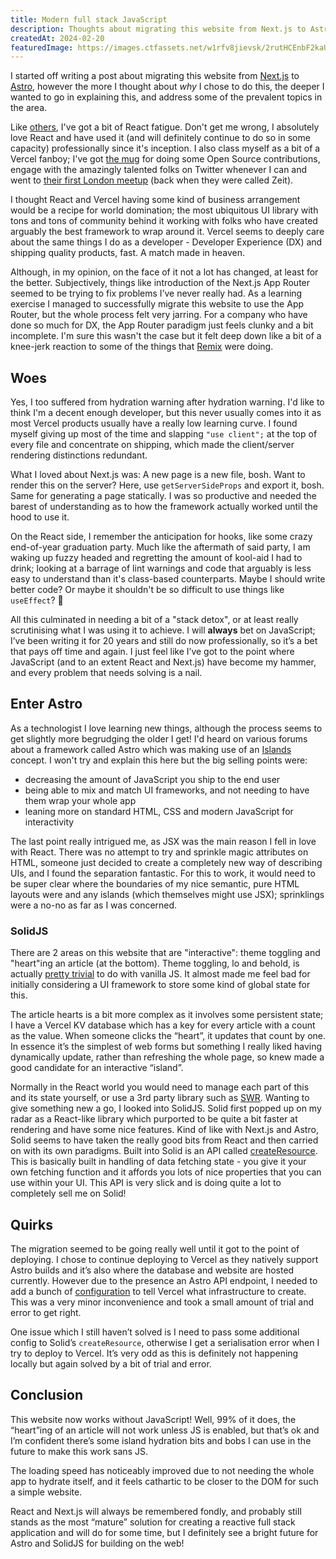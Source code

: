 ```yaml
---
title: Modern full stack JavaScript
description: Thoughts about migrating this website from Next.js to Astro, and full stack development in general.
createdAt: 2024-02-20
featuredImage: https://images.ctfassets.net/w1rfv8jievsk/2rutHCEnbF2kaUh2CTTA35/1069311af5cd75b9f2fcdeae23e06c30/neom-XN6Z9g3DM4A-unsplash.jpg
---
```


I started off writing a post about migrating this website from [Next.js](https://nextjs.org/) to [Astro](https://astro.build/), however the more I thought about *why* I chose to do this, the deeper I wanted to go in explaining this, and address some of the prevalent topics in the area.

Like [others](https://blog.cassidoo.co/post/annoyed-at-react/), I've got a bit of React fatigue. Don't get me wrong, I absolutely love React and have used it (and will definitely continue to do so in some capacity) professionally since it's inception. I also class myself as a bit of a Vercel fanboy; I've got [the mug](https://edge-mug.vercel.app/edge) for doing some Open Source contributions, engage with the amazingly talented folks on Twitter whenever I can and went to [their first London meetup](https://twitter.com/vercel/status/1199636345041408000) (back when they were called Zeit).

I thought React and Vercel having some kind of business arrangement would be a recipe for world domination; the most ubiquitous UI library with tons and tons of community behind it working with folks who have created arguably the best framework to wrap around it. Vercel seems to deeply care about the same things I do as a developer - Developer Experience (DX) and shipping quality products, fast. A match made in heaven.

Although, in my opinion, on the face of it not a lot has changed, at least for the better. Subjectively, things like introduction of the Next.js App Router seemed to be trying to fix problems I’ve never really had. As a learning exercise I managed to successfully migrate this website to use the App Router, but the whole process felt very jarring. For a company who have done so much for DX, the App Router paradigm just feels clunky and a bit incomplete. I'm sure this wasn't the case but it felt deep down like a bit of a knee-jerk reaction to some of the things that [Remix](https://remix.run/) were doing.

## Woes

Yes, I too suffered from hydration warning after hydration warning. I'd like to think I'm a decent enough developer, but this never usually comes into it as most Vercel products usually have a really low learning curve. I found myself giving up most of the time and slapping `"use client";` at the top of every file and concentrate on shipping, which made the client/server rendering distinctions redundant.

What I loved about Next.js was: A new page is a new file, bosh. Want to render this on the server? Here, use `getServerSideProps` and export it, bosh. Same for generating a page statically. I was so productive and needed the barest of understanding as to how the framework actually worked until the hood to use it.

On the React side, I remember the anticipation for hooks, like some crazy end-of-year graduation party. Much like the aftermath of said party, I am waking up fuzzy headed and regretting the amount of kool-aid I had to drink; looking at a barrage of lint warnings and code that arguably is less easy to understand than it's class-based counterparts. Maybe I should write better code? Or maybe it shouldn't be so difficult to use things like `useEffect`? 🤔

All this culminated in needing a bit of a "stack detox", or at least really scrutinising what I was using it to achieve. I will __always__ bet on JavaScript; I’ve been writing it for 20 years and still do now professionally, so it’s a bet that pays off time and again. I just feel like I’ve got to the point where JavaScript (and to an extent React and Next.js) have become my hammer, and every problem that needs solving is a nail.

## Enter Astro

As a technologist I love learning new things, although the process seems to get slightly more begrudging the older I get! I'd heard on various forums about a framework called Astro which was making use of an [Islands](https://docs.astro.build/en/concepts/islands/) concept. I won't try and explain this here but the big selling points were:

- decreasing the amount of JavaScript you ship to the end user
- being able to mix and match UI frameworks, and not needing to have them wrap your whole app
- leaning more on standard HTML, CSS and modern JavaScript for interactivity

The last point really intrigued me, as JSX was the main reason I fell in love with React. There was no attempt to try and sprinkle magic attributes on HTML, someone just decided to create a completely new way of describing UIs, and I found the separation fantastic. For this to work, it would need to be super clear where the boundaries of my nice semantic, pure HTML layouts were and any islands (which themselves might use JSX); sprinklings were a no-no as far as I was concerned.

### SolidJS

There are 2 areas on this website that are "interactive": theme toggling and "heart"ing an article (at the bottom). Theme toggling, lo and behold, is actually [pretty trivial](https://docs.astro.build/en/tutorial/6-islands/2/) to do with vanilla JS. It almost made me feel bad for initially considering a UI framework to store some kind of global state for this.

The article hearts is a bit more complex as it involves some persistent state; I have a Vercel KV database which has a key for every article with a count as the value. When someone clicks the “heart”, it updates that count by one. In essence it’s the simplest of web forms but something I really liked having dynamically update, rather than refreshing the whole page, so knew made a good candidate for an interactive “island”.

Normally in the React world you would need to manage each part of this and its state yourself, or use a 3rd party library such as [SWR](https://swr.vercel.app/). Wanting to give something new a go, I looked into SolidJS. Solid first popped up on my radar as a React-like library which purported to be quite a bit faster at rendering and have some nice features. Kind of like with Next.js and Astro, Solid seems to have taken the really good bits from React and then carried on with its own paradigms. Built into Solid is an API called [createResource](https://docs.solidjs.com/reference/basic-reactivity/create-resource). This is basically built in handling of data fetching state - you give it your own fetching function and it affords you lots of nice properties that you can use within your UI. This API is very slick and is doing quite a lot to completely sell me on Solid!

## Quirks

The migration seemed to be going really well until it got to the point of deploying. I chose to continue deploying to Vercel as they natively support Astro builds and it’s also where the database and website are hosted currently. However due to the presence an Astro API endpoint, I needed to add a bunch of [configuration](https://docs.astro.build/en/guides/integrations-guide/vercel/) to tell Vercel what infrastructure to create. This was a very minor inconvenience and took a small amount of trial and error to get right.

One issue which I still haven’t solved is I need to pass some additional config to Solid’s `createResource`, otherwise I get a serialisation error when I try to deploy to Vercel. It’s very odd as this is definitely not happening locally but again solved by a bit of trial and error.

## Conclusion

This website now works without JavaScript! Well, 99% of it does, the “heart”ing of an article will not work unless JS is enabled, but that’s ok and I’m confident there’s some island hydration bits and bobs I can use in the future to make this work sans JS.

The loading speed has noticeably improved due to not needing the whole app to hydrate itself, and it feels cathartic to be closer to the DOM for such a simple website.

React and Next.js will always be remembered fondly, and probably still stands as the most “mature” solution for creating a reactive full stack application and will do for some time, but I definitely see a bright future for Astro and SolidJS for building on the web!
